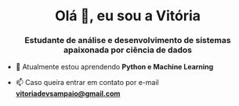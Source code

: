 <h1 align="center">Olá 👋, eu sou a Vitória</h1>
<h3 align="center">Estudante de análise e desenvolvimento de sistemas apaixonada por ciência de dados</h3>

- 🌱 Atualmente estou aprendendo **Python e Machine Learning**

- 📫 Caso queira entrar em contato por e-mail **vitoriadevsampaio@gmail.com**


